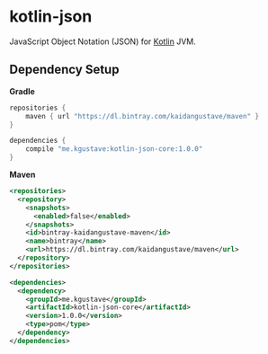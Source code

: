 # kotlin-json

JavaScript Object Notation (JSON) for [Kotlin](https://kotlinlang.org/) JVM.

## Dependency Setup
**Gradle**
```groovy
repositories {
    maven { url "https://dl.bintray.com/kaidangustave/maven" }
}

dependencies {
    compile "me.kgustave:kotlin-json-core:1.0.0"
}
```

**Maven**
```xml
<repositories>
  <repository>
    <snapshots>
      <enabled>false</enabled>
    </snapshots>
    <id>bintray-kaidangustave-maven</id>
    <name>bintray</name>
    <url>https://dl.bintray.com/kaidangustave/maven</url>
  </repository>
</repositories>
```

```xml
<dependencies>
  <dependency>
    <groupId>me.kgustave</groupId>
    <artifactId>kotlin-json-core</artifactId>
    <version>1.0.0</version>
    <type>pom</type>
  </dependency>
</dependencies>
```
